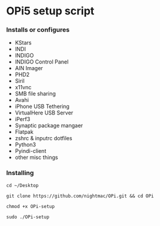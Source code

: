 # OPi5 setup script

### Installs or configures

- KStars
- INDI
- INDIGO
- INDIGO Control Panel
- AIN Imager
- PHD2
- Siril
- x11vnc
- SMB file sharing
- Avahi
- iPhone USB Tethering
- VirtualHere USB Server
- iPerf3
- Synaptic package mangaer
- Flatpak 
- zshrc & inputrc dotfiles
- Python3
- Pyindi-client
- other misc things


### Installing

`cd ~/Desktop`

`git clone https://github.com/nightmac/OPi.git && cd OPi`

`chmod +x OPi-setup`

`sudo ./OPi-setup`
